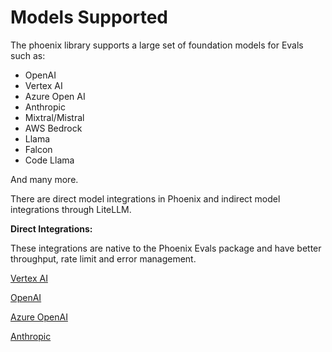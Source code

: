 # Models Supported

The phoenix library supports a large set of foundation models for Evals such as:

* OpenAI
* Vertex AI
* Azure Open AI
* Anthropic
* Mixtral/Mistral&#x20;
* AWS Bedrock
* Llama
* Falcon
* Code Llama

And many more.

There are direct model integrations in Phoenix and indirect model integrations through LiteLLM.

**Direct Integrations:**

These integrations are native to the Phoenix Evals package and have better throughput, rate limit and error management.&#x20;

[Vertex AI](../api/evaluation-models.md#phoenix.experimental.evals.vertexai)

[OpenAI](../api/evaluation-models.md#phoenix.experimental.evals.openaimodel)

[Azure OpenAI ](../api/evaluation-models.md#azure-openai)

[Anthropic](../api/evaluation-models.md#phoenix.evals.anthropic)&#x20;

